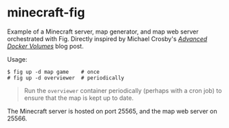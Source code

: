 minecraft-fig
=============

Example of a Minecraft server, map generator, and map web server orchestrated with Fig.
Directly inspired by Michael Crosby's *[Advanced Docker Volumes](http://crosbymichael.com/advanced-docker-volumes.html)* blog post.

Usage:

    $ fig up -d map game    # once
    # fig up -d overviewer  # periodically

> Run the `overviewer` container periodically (perhaps with a cron job) to ensure that the map is kept up to date.

The Minecraft server is hosted on port 25565, and the map web server on 25566.

